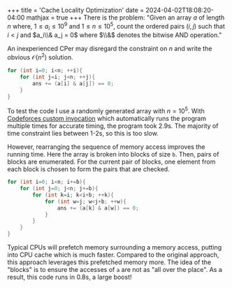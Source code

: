 +++
title = 'Cache Locality Optimization'
date = 2024-04-02T18:08:20-04:00
mathjax = true
+++
There is the problem: "Given an array $a$ of length $n$ where, $1\leq a_i\leq 10^9$ and $1\leq n\leq 10^5$, count the ordered pairs $(i, j)$ such that $i<j$ and $a_i\\& a_j = 0$ where $\\&$ denotes the bitwise AND operation."

An inexperienced CPer may disregard the constraint on $n$ and write the obvious $\mathcal{O}(n^2)$ solution.
```cpp
for (int i=0; i<n; ++i){
	for (int j=i; j<n; ++j){
		ans += (a[i] & a[j]) == 0;
	}
}
```
To test the code I use a randomly generated array with $n=10^5$. With [Codeforces custom invocation](https://codeforces.com/problemset/customtest) which automatically runs the program multiple times for accurate timing, the program took 2.9s. The majority of time constraint lies between 1-2s, so this is too slow. 

However, rearranging the sequence of memory access improves the running time. Here the array is broken into blocks of size `b`. Then, pairs of blocks are enumerated. For the current pair of blocks, one element from each block is chosen to form the pairs that are checked.
```cpp
for (int i=0; i<n; i+=b){
	for (int j=0; j<n; j+=b){
		for (int k=i; k<i+b; ++k){
			for (int w=j; w<j+b; ++w){
				ans += (a[k] & a[w]) == 0;
			}
		}
	}
}
```
Typical CPUs will prefetch memory surrounding a memory access, putting into CPU cache which is much faster. Compared to the original approach, this approach leverages this prefetched memory more. The idea of the "blocks" is to ensure the accesses of `a` are not as "all over the place". As a result, this code runs in 0.8s, a large boost!